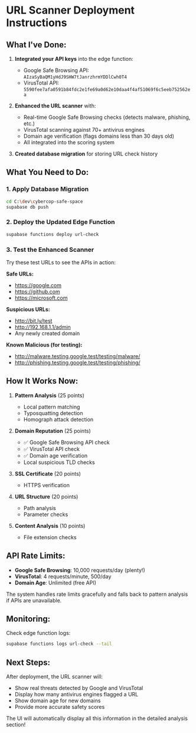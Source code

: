 # URL Scanner Deployment Instructions

## What I've Done:

1. **Integrated your API keys** into the edge function:
   - Google Safe Browsing API: `AIzaSyBaQM1yHdJ9SHW7tJanrzhrmYDDlCwh0T4`
   - VirusTotal API: `5590fee7afa0591b84fdc2e1fe69a0d62e10daa4f4af51069f6c5eeb752562ea`

2. **Enhanced the URL scanner** with:
   - Real-time Google Safe Browsing checks (detects malware, phishing, etc.)
   - VirusTotal scanning against 70+ antivirus engines
   - Domain age verification (flags domains less than 30 days old)
   - All integrated into the scoring system

3. **Created database migration** for storing URL check history

## What You Need to Do:

### 1. Apply Database Migration
```bash
cd C:\dev\cybercop-safe-space
supabase db push
```

### 2. Deploy the Updated Edge Function
```bash
supabase functions deploy url-check
```

### 3. Test the Enhanced Scanner

Try these test URLs to see the APIs in action:

**Safe URLs:**
- https://google.com
- https://github.com
- https://microsoft.com

**Suspicious URLs:**
- http://bit.ly/test
- http://192.168.1.1/admin
- Any newly created domain

**Known Malicious (for testing):**
- http://malware.testing.google.test/testing/malware/
- http://phishing.testing.google.test/testing/phishing/

## How It Works Now:

1. **Pattern Analysis** (25 points)
   - Local pattern matching
   - Typosquatting detection
   - Homograph attack detection

2. **Domain Reputation** (25 points)
   - ✅ Google Safe Browsing API check
   - ✅ VirusTotal API check  
   - ✅ Domain age verification
   - Local suspicious TLD checks

3. **SSL Certificate** (20 points)
   - HTTPS verification

4. **URL Structure** (20 points)
   - Path analysis
   - Parameter checks

5. **Content Analysis** (10 points)
   - File extension checks

## API Rate Limits:

- **Google Safe Browsing**: 10,000 requests/day (plenty!)
- **VirusTotal**: 4 requests/minute, 500/day
- **Domain Age**: Unlimited (free API)

The system handles rate limits gracefully and falls back to pattern analysis if APIs are unavailable.

## Monitoring:

Check edge function logs:
```bash
supabase functions logs url-check --tail
```

## Next Steps:

After deployment, the URL scanner will:
- Show real threats detected by Google and VirusTotal
- Display how many antivirus engines flagged a URL
- Show domain age for new domains
- Provide more accurate safety scores

The UI will automatically display all this information in the detailed analysis section!
